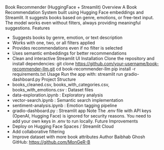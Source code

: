 Book Recommender (HuggingFace + Streamlit)
Overview
A Book Recommendation System built using Hugging Face embeddings and Streamlit.
It suggests books based on genre, emotions, or free-text input.
The model works even without filters, always providing meaningful suggestions.
Features
- Suggests books by genre, emotion, or text description
- Works with one, two, or all filters applied
- Provides recommendations even if no filter is selected
- Uses semantic embeddings for better recommendations
- Clean and interactive Streamlit UI
Installation
Clone the repository and install dependencies:
git clone https://github.com/your-username/book-recommender-llm.git
cd book-recommender-llm
pip install -r requirements.txt
Usage
Run the app with:
streamlit run gradio-dashboard.py
Project Structure
- books_cleaned.csv, books_with_categories.csv, books_with_emotions.csv : Dataset files
- data-exploration.ipynb : Exploratory analysis
- vector-search.ipynb : Semantic search implementation
- sentiment-analysis.ipynb : Emotion tagging pipeline
- gradio-dashboard.py : Streamlit app
Note
The .env file with API keys (OpenAI, Hugging Face) is ignored for security reasons.
You need to add your own keys in .env to run locally.
Future Improvements
- Deploy on Hugging Face Spaces / Streamlit Cloud
- Add collaborative filtering
- Improve dataset with more book attributes
Author
Baibhab Ghosh
GitHub: https://github.com/MonGeR-B
